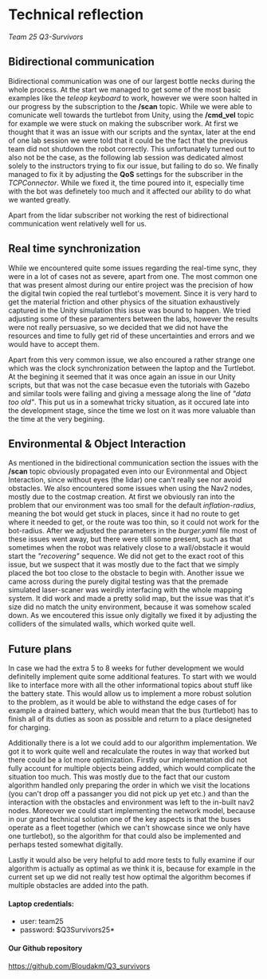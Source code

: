 # Technical reflection
*Team 25 Q3-Survivors*

## Bidirectional communication
Bidirectional communication was one of our largest bottle necks during the whole process. At the start we managed to get some of the most basic examples like the *teleop keyboard* to work, however we were soon halted in our progress by the subscription to the **/scan** topic. While we were able to comunicate well towards the turtlebot from Unity, using the **/cmd_vel** topic for example we were stuck on making the subscriber work. At first we thought that it was an issue with our scripts and the syntax, later at the end of one lab session we were told that it could be the fact that the previous team did not shutdown the robot correctly. This unfortunately turned out to also not be the case, as the following lab session was dedicated almost solely to the instructors trying to fix our issue, but failing to do so. We finally managed to fix it by adjusting the **QoS** settings for the subscriber in the *TCPConnector*. While we fixed it, the time poured into it, especially time with the bot was definetely too much and it affected our ability to do what we wanted greatly. 

Apart from the lidar subscriber not working the rest of bidirectional communication went relatively well for us. 

## Real time synchronization
While we encountered quite some issues regarding the real-time sync, they were in a lot of cases not as severe, apart from one. The most common one that was present almost during our entire project was the precision of how the digital twin copied the real turtlebot's movement. Since it is very hard to get the material friction and other physics of the situation exhaustively captured in the Unity simulation this issue was bound to happen. We tried adjusting some of these paramenters between the labs, however the results were not really persuasive, so we decided that we did not have the resources and time to fully get rid of these uncertainties and errors and we would have to accept them. 

Apart from this very common issue, we also encoured a rather strange one which was the clock synchronization between the laptop and the Turtlebot. At the begining it seemed that it was once again an issue in our Unity scripts, but that was not the case becasue even the tutorials with Gazebo and similar tools were failing and giving a message along the line of *"data too old"*. This put us in a somewhat tricky situation, as it occured late into the development stage, since the time we lost on it was more valuable than the time at the very begining. 

## Environmental & Object Interaction
As mentioned in the bidirectional communication section the issues with the **/scan** topic obviously propagated even into our Evironmental and Object Interaction, since without eyes (the lidar) one can't really see nor avoid obstacles. We also encountered some issues when using the Nav2 nodes, mostly due to the costmap creation. At first we obviously ran into the problem that our environment was too small for the default *inflation-radius*, meaning the bot would get stuck in places, since it had no route to get where it needed to get, or the route was too thin, so it could not work for the bot-radius. After we adjusted the parameters in the *burger.yaml* file most of these issues went away, but there were still some present, such as that sometimes when the robot was relatively close to a wall/obstacle it would start the *"recovering"* sequence. We did not get to the exact root of this issue, but we suspect that it was mostly due to the fact that we simply placed the bot too close to the obstacle to begin with. Another issue we came across during the purely digital testing was that the premade simulated laser-scaner was weirdly interfacing with the whole mapping system. It did work and made a pretty solid map, but the issue was that it's size did no match the unity environment, because it was somehow scaled down. As we encoutered this issue only digitally we fixed it by adjusting the colliders of the simulated walls, which worked quite well.

## Future plans
In case we had the extra 5 to 8 weeks for futher development we would definitelly implement quite some additional features. To start with we would like to interface more with all the other informational topics about stuff like the battery state. This would allow us to implement a more robust solution to the problem, as it would be able to withstand the edge cases of for example a drained battery, which would mean that the bus (turtlebot) has to finish all of its duties as soon as possible and return to a place designeted for charging. 

Additionally there is a lot we could add to our algorithm implementation. We got it to work quite well and recalculate the routes in way that worked but there could be a lot more optimization. Firstly our implementation did not fully account for multiple objects being added, which would complicate the situation too much. This was mostly due to the fact that our custom algorithm handled only preparing the order in which we visit the locations (you can't drop off a passanger you did not pick up yet etc.) and than the interaction with the obstacles and environment was left to the in-built nav2 nodes. Moreover we could start implementing the network model, because in our grand technical solution one of the key aspects is that the buses operate as a fleet together (which we can't showcase since we only have one turtlebot), so the algorithm for that could also be implemented and perhaps tested somewhat digitally. 

Lastly it would also be very helpful to add more tests to fully examine if our algorithm is actually as optimal as we think it is, because for example in the current set up we did not really test how optimal the algorithm becomes if multiple obstacles are added into the path.

#### Laptop credentials:
- user: team25
- password: $Q3Survivors25*

#### Our Github repository 
https://github.com/Bloudakm/Q3_survivors